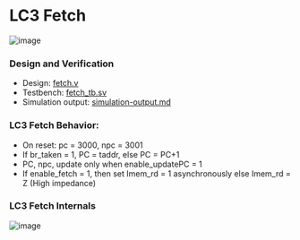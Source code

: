 # LC3 Fetch
![image](https://github.com/coolnikitav/coding-lessons/assets/30304422/ededf866-5fda-4685-9657-f4175535e364)

### Design and Verification
- Design: [fetch.v](fetch.v)
- Testbench: [fetch_tb.sv](fetch_tb.sv)
- Simulation output: [simulation-output.md](simulation-output.md)

### LC3 Fetch Behavior:
- On reset: pc = 3000, npc = 3001
- If br_taken = 1, PC = taddr, else PC = PC+1
- PC, npc, update only when enable_updatePC = 1
- If enable_fetch = 1, then set Imem_rd = 1 asynchronously else Imem_rd = Z (High impedance)

### LC3 Fetch Internals
![image](https://github.com/coolnikitav/coding-lessons/assets/30304422/db861a19-5a0b-416b-8353-7dfb2a9304eb)
